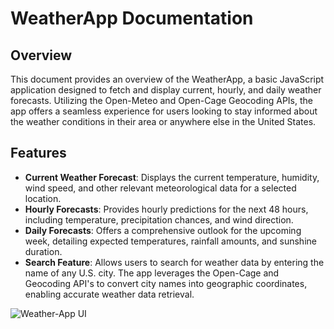 # WeatherApp Documentation

## Overview

This document provides an overview of the WeatherApp, a basic JavaScript application designed to fetch and display current, hourly, and daily weather forecasts. Utilizing the Open-Meteo and Open-Cage Geocoding APIs, the app offers a seamless experience for users looking to stay informed about the weather conditions in their area or anywhere else in the United States.

## Features

- **Current Weather Forecast**: Displays the current temperature, humidity, wind speed, and other relevant meteorological data for a selected location.
- **Hourly Forecasts**: Provides hourly predictions for the next 48 hours, including temperature, precipitation chances, and wind direction.
- **Daily Forecasts**: Offers a comprehensive outlook for the upcoming week, detailing expected temperatures, rainfall amounts, and sunshine duration.
- **Search Feature**: Allows users to search for weather data by entering the name of any U.S. city. The app leverages the Open-Cage and Geocoding API's to convert city names into geographic coordinates, enabling accurate weather data retrieval.

![Weather-App UI](https://i.imgur.com/YJub0q4.png)


